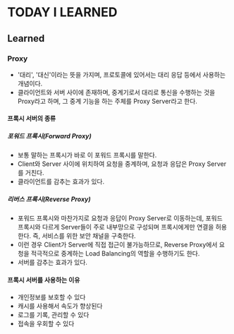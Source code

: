 # TODAY I LEARNED

## Learned

### Proxy

- '대리', '대신'이라는 뜻을 가지며, 프로토콜에 있어서는 대리 응답 등에서 사용하는 개념이다.
- 클라이언트와 서버 사이에 존재하며, 중계기로서 대리로 통신을 수행하는 것을 Proxy라고 하며, 그 중계 기능을 하는 주체를 Proxy Server라고 한다.

#### 프록시 서버의 종류

##### 포워드 프록시(Forward Proxy)

- 보통 말하는 프록시가 바로 이 포워드 프록시를 말한다.
- Client와 Server 사이에 위치하여 요청을 중계하며, 요청과 응답은 Proxy Server를 거친다.
- 클라이언트를 감추는 효과가 있다.

##### 리버스 프록시(Reverse Proxy)

- 포워드 프록시와 마찬가지로 요청과 응답이 Proxy Server로 이동하는데, 포워드 프록시와 다르게 Server들이 주로 내부망으로 구성되며 프록시에게만 연결을 허용한다. 즉, 서비스를 위한 보안 채널을 구축한다.
- 이런 경우 Client가 Server에 직접 접근이 불가능하므로, Reverse Proxy에서 요청을 적극적으로 중계하는 Load Balancing의 역할을 수행하기도 한다.
- 서버를 감추는 효과가 있다.

#### 프록시 서버를 사용하는 이유

- 개인정보를 보호할 수 있다
- 캐시를 사용해서 속도가 향상된다
- 로그를 기록, 관리할 수 있다
- 접속을 우회할 수 있다

